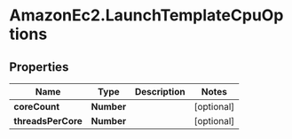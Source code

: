 # AmazonEc2.LaunchTemplateCpuOptions

## Properties

Name | Type | Description | Notes
------------ | ------------- | ------------- | -------------
**coreCount** | **Number** |  | [optional] 
**threadsPerCore** | **Number** |  | [optional] 


